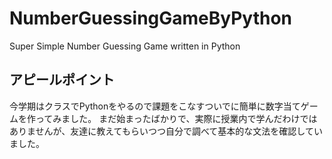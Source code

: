 # NumberGuessingGameByPython
Super Simple Number Guessing Game written in Python

アピールポイント
--------------
今学期はクラスでPythonをやるので課題をこなすついでに簡単に数字当てゲームを作ってみました。
まだ始まったばかりで、実際に授業内で学んだわけではありませんが、友達に教えてもらいつつ自分で調べて基本的な文法を確認していました。

